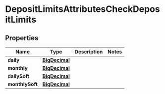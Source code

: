 # DepositLimitsAttributesCheckDepositLimits

## Properties
Name | Type | Description | Notes
------------ | ------------- | ------------- | -------------
**daily** | [**BigDecimal**](BigDecimal.md) |  | 
**monthly** | [**BigDecimal**](BigDecimal.md) |  | 
**dailySoft** | [**BigDecimal**](BigDecimal.md) |  | 
**monthlySoft** | [**BigDecimal**](BigDecimal.md) |  | 
